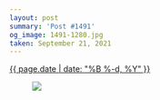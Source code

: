 ```yaml
---
layout: post
summary: 'Post #1491'
og_image: 1491-1280.jpg
taken: September 21, 2021
---
```


<div class="post">
 <time>
  <a href="/1491">
   {{ page.date | date: "%B %-d, %Y" }}
  </a>
 </time>
 <a href="/1491">
  <figure data-taken="9/21/2021">
   <img sizes="(min-width: 700px) 50vw, calc(100vw - 2rem)" src="{{ site.assets_url }}/1491-640.jpg" srcset="{{ site.assets_url }}/1491-320.jpg 320w, {{ site.assets_url }}/1491-640.jpg 640w, {{ site.assets_url }}/1491-960.jpg 960w, {{ site.assets_url }}/1491-1280.jpg 1280w"/>
  </figure>
 </a>
</div>
